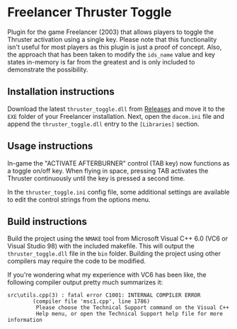 # Freelancer Thruster Toggle
Plugin for the game Freelancer (2003) that allows players to toggle the Thruster activation using a single key.
Please note that this functionality isn't useful for most players as this plugin is just a proof of concept.
Also, the approach that has been taken to modify the `ids_name` value and key states in-memory is far from the greatest and is only included to demonstrate the possibility.

## Installation instructions
Download the latest `thruster_toggle.dll` from [Releases](https://github.com/BC46/freelancer-thruster-toggle/releases) and move it to the `EXE` folder of your Freelancer installation.
Next, open the `dacom.ini` file and append the `thruster_toggle.dll` entry to the `[Libraries]` section.

## Usage instructions
In-game the "ACTIVATE AFTERBURNER" control (TAB key) now functions as a toggle on/off key.
When flying in space, pressing TAB activates the Thruster continuously until the key is pressed a second time.

In the `thruster_toggle.ini` config file, some additional settings are available to edit the control strings from the options menu.

## Build instructions
Build the project using the `NMAKE` tool from Microsoft Visual C++ 6.0 (VC6 or Visual Studio 98) with the included makefile.
This will output the `thruster_toggle.dll` file in the `bin` folder.
Building the project using other compilers may require the code to be modified.

If you're wondering what my experience with VC6 has been like, the following compiler output pretty much summarizes it:
```
src\utils.cpp(3) : fatal error C1001: INTERNAL COMPILER ERROR
        (compiler file 'msc1.cpp', line 1786)
         Please choose the Technical Support command on the Visual C++
         Help menu, or open the Technical Support help file for more information
```
